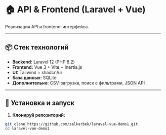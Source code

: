 # 🏠 API & Frontend (Laravel + Vue)

Реализация API и frontend-интерфейса.

---

## 📦 Стек технологий

- **Backend:** Laravel 12 (PHP 8.2)
- **Frontend:** Vue 3 + Vite + Inertia.js
- **UI:** Tailwind + shadcn/ui
- **База данных:** SQLite
- **Дополнительно:** CSV-загрузка, поиск с фильтрами, JSON API

---

## 🚀 Установка и запуск

1. **Клонируй репозиторий:**

```bash
git clone https://github.com/zalkarbek/laravel-vue-demo1.git
cd laravel-vue-demo1

